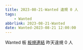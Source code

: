 ```yaml
---
title: 2023-08-21-Wanted 違規 0 人
tags:
    - Wanted
abbrlink: 2023-08-21-Wanted
date: Wanted-2023-08-21 12:00:00
---
```

Wanted 板 [板規連結](https://www.ptt.cc/bbs/Wanted/M.1608829773.A.D3B.html)
昨天違規 0 人
